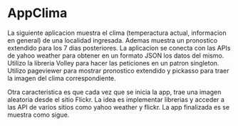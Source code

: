 # AppClima
La siguiente aplicacion muestra el clima (temperactura actual, informacion en general) de una localidad ingresada. Ademas muestra un pronostico extendido para los 7 dias posteriores. 
La aplicacion se conecta con las APIs de yahoo weather para obtener en un formato JSON los datos del mismo. Utilizo la libreria Volley para hacer las peticiones en un patron singleton.
Utilizo pageviewer para mostrar pronostico extendido y pickasso para traer la imagen del clima correspondiente.

Otra caracteristica es que cada vez que se inicia la app, trae una imagen aleatoria desde el sitio Flickr. La idea es implementar librerias y acceder a las API de varios sitios como yahoo weather y flickr.
La app finalizada es se muestra como sigue.
